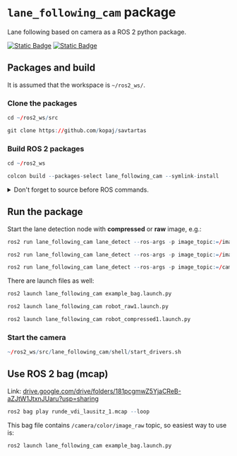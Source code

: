 # `lane_following_cam` package
Lane following based on camera as a ROS 2 python package.  

[![Static Badge](https://img.shields.io/badge/ROS_2-Humble-34aec5)](https://docs.ros.org/en/humble/)
[![Static Badge](https://img.shields.io/badge/ROS_2-Jazzy-34aec5)](https://docs.ros.org/en/jazzy/)

## Packages and build

It is assumed that the workspace is `~/ros2_ws/`.

### Clone the packages
``` r
cd ~/ros2_ws/src
```
``` r
git clone https://github.com/kopaj/savtartas
```

### Build ROS 2 packages
``` r
cd ~/ros2_ws
```
``` r
colcon build --packages-select lane_following_cam --symlink-install
```

<details>
<summary> Don't forget to source before ROS commands.</summary>

``` bash
source ~/ros2_ws/install/setup.bash
```
</details>

## Run the package

Start the lane detection node with **compressed** or **raw** image, e.g.:

``` r
ros2 run lane_following_cam lane_detect --ros-args -p image_topic:=/image_raw/compressed -p raw_image:=false
```

``` r
ros2 run lane_following_cam lane_detect --ros-args -p image_topic:=/image_raw -p raw_image:=true
```

``` r
ros2 run lane_following_cam lane_detect --ros-args -p image_topic:=/camera/color/image_raw -p raw_image:=true
```

There are launch files as well: 

``` r
ros2 launch lane_following_cam example_bag.launch.py
```

``` r
ros2 launch lane_following_cam robot_raw1.launch.py
```

``` r
ros2 launch lane_following_cam robot_compressed1.launch.py
```


### Start the camera

``` r 
~/ros2_ws/src/lane_following_cam/shell/start_drivers.sh
```

## Use ROS 2 bag (mcap)

Link: [drive.google.com/drive/folders/181pcgmwZ5YjaCReB-aZJtW1JtxnJUaru?usp=sharing](https://drive.google.com/drive/folders/181pcgmwZ5YjaCReB-aZJtW1JtxnJUaru?usp=sharing)

```r
ros2 bag play runde_vdi_lausitz_1.mcap --loop
```

This bag file contains `/camera/color/image_raw` topic, so easiest way to use is:

``` r
ros2 launch lane_following_cam example_bag.launch.py
```